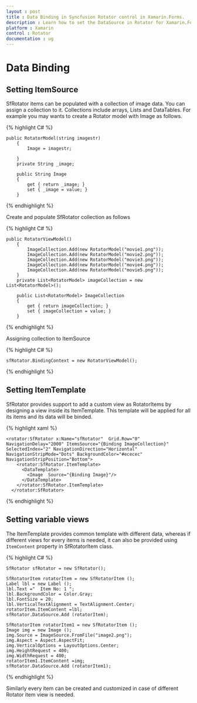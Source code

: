 ```yaml
---
layout : post
title : Data Binding in Syncfusion Rotator control in Xamarin.Forms.
description : Learn how to set the DataSource in Rotator for Xamarin.Forms.
platform : Xamarin
control : Rotator 
documentation : ug
---
```


# Data Binding

## Setting ItemSource

SfRotator items can be populated with a collection of image data. You can assign a collection to it. Collections include arrays, Lists and DataTables. For example you may wants to create a Rotator model with Image as follows.


{% highlight C# %}
	
	public RotatorModel(string imagestr)
        {
            Image = imagestr;
           
        }
        private String _image;

        public String Image
        {
            get { return _image; }
            set { _image = value; }
        }

       

{% endhighlight %}

Create and populate SfRotator collection as follows

{% highlight C# %}

	public RotatorViewModel()
        {
            ImageCollection.Add(new RotatorModel("movie1.png"));
            ImageCollection.Add(new RotatorModel("movie2.png"));
            ImageCollection.Add(new RotatorModel("movie3.png"));
            ImageCollection.Add(new RotatorModel("movie4.png"));
            ImageCollection.Add(new RotatorModel("movie5.png"));
        }
        private List<RotatorModel> imageCollection = new List<RotatorModel>();

        public List<RotatorModel> ImageCollection
        {
            get { return imageCollection; }
            set { imageCollection = value; }
        }


{% endhighlight %}

Assigning collection to ItemSource

{% highlight C# %}

 	sfRotator.BindingContext = new RotatorViewModel();

{% endhighlight %}

## Setting ItemTemplate

SfRotator provides support to add a custom view as RotatorItems by designing a view inside its ItemTemplate. This template will be applied for all its items and its data will be binded.

{% highlight xaml %}

	<rotator:SfRotator x:Name="sfRotator"  Grid.Row="0" NavigationDelay="2000" ItemsSource="{Binding ImageCollection}" SelectedIndex="2" NavigationDirection="Horizontal" NavigationStripMode="Dots" BackgroundColor="#ececec" NavigationStripPosition="Bottom">
        <rotator:SfRotator.ItemTemplate>
          <DataTemplate>
            <Image  Source="{Binding Image}"/>
          </DataTemplate>
        </rotator:SfRotator.ItemTemplate>
      </rotator:SfRotator>
	  
{% endhighlight %}

## Setting variable views

The ItemTemplate provides common template with different data, whereas if different views for every items is needed, it can also be provided using `ItemContent` property in SfRotatorItem class.

{% highlight C# %}

	SfRotator sfRotator = new SfRotator();
	
	SfRotatorItem rotatorItem = new SfRotatorItem ();
	Label lbl = new Label ();
	lbl.Text ="  Item No: 1 ";
	lbl.BackgroundColor = Color.Gray;
	lbl.FontSize = 20;
	lbl.VerticalTextAlignment = TextAlignment.Center;
	rotatorItem.ItemContent =lbl;
	sfRotator.DataSource.Add (rotatorItem);	

	SfRotatorItem rotatorItem1 = new SfRotatorItem ();
	Image img = new Image ();
	img.Source = ImageSource.FromFile("image2.png");
	img.Aspect = Aspect.AspectFit;
	img.VerticalOptions = LayoutOptions.Center;
	img.HeightRequest = 400;
	img.WidthRequest = 400;
	rotatorItem1.ItemContent =img;
	sfRotator.DataSource.Add (rotatorItem1);			
	
	  
{% endhighlight %}

Similarly every item can be created and customized in case of different Rotator item view is needed.
